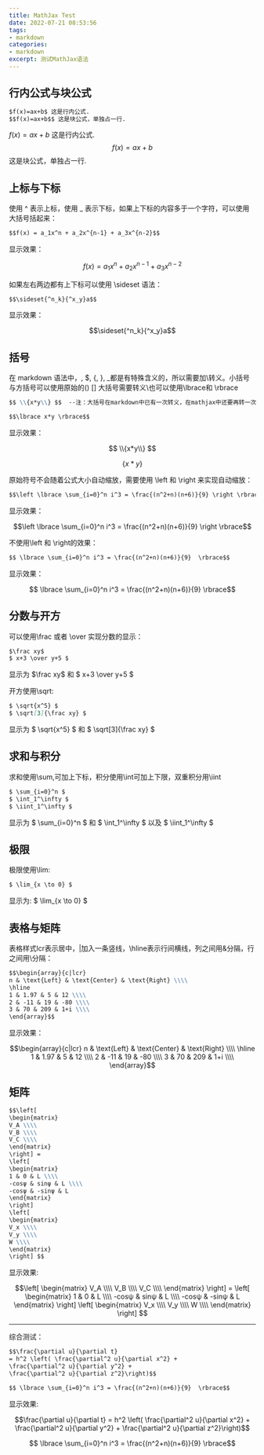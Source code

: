 ```yaml
---
title: MathJax Test
date: 2022-07-21 08:53:56
tags:
- markdown
categories:
- markdown
excerpt: 测试MathJax语法
---
```


## 行内公式与块公式

```markdown
$f(x)=ax+b$ 这是行内公式.
$$f(x)=ax+b$$ 这是块公式，单独占一行.
```
$f(x)=ax+b$ 这是行内公式.
$$f(x)=ax+b$$ 这是块公式，单独占一行.

## 上标与下标

使用 ^ 表示上标，使用 _ 表示下标，如果上下标的内容多于一个字符，可以使用大括号括起来：

```markdown
$$f(x) = a_1x^n + a_2x^{n-1} + a_3x^{n-2}$$
```

显示效果：

$$f(x) = a_1x^n + a_2x^{n-1} + a_3x^{n-2}$$

如果左右两边都有上下标可以使用 \sideset 语法：

```markdown
$$\sideset{^n_k}{^x_y}a$$
```

显示效果：

$$\sideset{^n_k}{^x_y}a$$

## 括号

在 markdown 语法中，\, $, {, }, _都是有特殊含义的，所以需要加\转义。小括号与方括号可以使用原始的() [] 大括号需要转义\也可以使用\lbrace和 \rbrace

```markdown
$$ \\{x*y\\} $$  --注：大括号在markdown中已有一次转义，在mathjax中还要再转一次，所以为两个斜杠

$$\lbrace x*y \rbrace$$
```

显示效果：

$$ \\{x*y\\} $$

$$\lbrace x*y \rbrace$$

原始符号不会随着公式大小自动缩放，需要使用 \left 和 \right 来实现自动缩放：

```markdown
$$\left \lbrace \sum_{i=0}^n i^3 = \frac{(n^2+n)(n+6)}{9} \right \rbrace$$
```

显示效果：

$$\left \lbrace \sum_{i=0}^n i^3 = \frac{(n^2+n)(n+6)}{9} \right \rbrace$$

不使用\left 和 \right的效果：

```markdown
$$ \lbrace \sum_{i=0}^n i^3 = \frac{(n^2+n)(n+6)}{9}  \rbrace$$
```

显示效果：

$$ \lbrace \sum_{i=0}^n i^3 = \frac{(n^2+n)(n+6)}{9}  \rbrace$$

## 分数与开方

可以使用\frac 或者 \over 实现分数的显示：

```markdown
$\frac xy$
$ x+3 \over y+5 $
```

显示为 $\frac xy$ 和 $ x+3 \over y+5 $

开方使用\sqrt:

```markdown
$ \sqrt{x^5} $
$ \sqrt[3]{\frac xy} $
```

显示为 $ \sqrt{x^5} $ 和 $ \sqrt[3]{\frac xy} $

## 求和与积分

求和使用\sum,可加上下标，积分使用\int可加上下限，双重积分用\iint

```markdown
$ \sum_{i=0}^n $
$ \int_1^\infty $
$ \iint_1^\infty $
```

显示为 $ \sum_{i=0}^n $ 和 $ \int_1^\infty $ 以及 $ \iint_1^\infty $

## 极限

极限使用\lim:

```markdown
$ \lim_{x \to 0} $
```

显示为: $ \lim_{x \to 0} $

## 表格与矩阵

表格样式lcr表示居中，|加入一条竖线，\hline表示行间横线，列之间用&分隔，行之间用\分隔：

```markdown
$$\begin{array}{c|lcr}
n & \text{Left} & \text{Center} & \text{Right} \\\\
\hline
1 & 1.97 & 5 & 12 \\\\
2 & -11 & 19 & -80 \\\\
3 & 70 & 209 & 1+i \\\\
\end{array}$$
```

显示效果：

$$\begin{array}{c|lcr}
n & \text{Left} & \text{Center} & \text{Right} \\\\
\hline
1 & 1.97 & 5 & 12 \\\\
2 & -11 & 19 & -80 \\\\
3 & 70 & 209 & 1+i \\\\
\end{array}$$

## 矩阵

```markdown
$$\left[
\begin{matrix}
V_A \\\\
V_B \\\\
V_C \\\\
\end{matrix}
\right] =
\left[
\begin{matrix}
1 & 0 & L \\\\
-cosψ & sinψ & L \\\\
-cosψ & -sinψ & L
\end{matrix}
\right]
\left[
\begin{matrix}
V_x \\\\
V_y \\\\
W \\\\
\end{matrix}
\right] $$
```

显示效果:

$$\left[
\begin{matrix}
V_A \\\\
V_B \\\\
V_C \\\\
\end{matrix}
\right] =
\left[
\begin{matrix}
1 & 0 & L \\\\
-cosψ & sinψ & L \\\\
-cosψ & -sinψ & L
\end{matrix}
\right]
\left[
\begin{matrix}
V_x \\\\
V_y \\\\
W \\\\
\end{matrix}
\right] $$

<hr>

综合测试：

```markdown
$$\frac{\partial u}{\partial t}
= h^2 \left( \frac{\partial^2 u}{\partial x^2} +
\frac{\partial^2 u}{\partial y^2} +
\frac{\partial^2 u}{\partial z^2}\right)$$

$$ \lbrace \sum_{i=0}^n i^3 = \frac{(n^2+n)(n+6)}{9}  \rbrace$$
```
显示效果:

$$\frac{\partial u}{\partial t}
= h^2 \left( \frac{\partial^2 u}{\partial x^2} +
\frac{\partial^2 u}{\partial y^2} +
\frac{\partial^2 u}{\partial z^2}\right)$$

$$ \lbrace \sum_{i=0}^n i^3 = \frac{(n^2+n)(n+6)}{9}  \rbrace$$